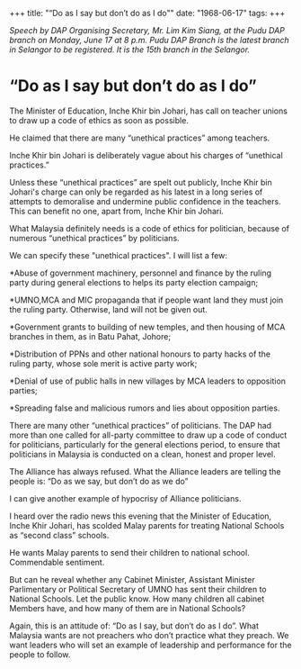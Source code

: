 +++ 
title: "“Do as I say but don’t do as I do""
date: "1968-06-17"
tags:
+++

_Speech by DAP Organising Secretary, Mr. Lim Kim Siang, at the Pudu DAP branch on Monday, June 17 at 8 p.m. Pudu DAP Branch is the latest branch in Selangor to be registered. It is the 15th branch in the Selangor._

# “Do as I say but don’t do as I do”

The Minister of Education, Inche Khir bin Johari, has call on teacher unions to draw up a code of ethics as soon as possible.

He claimed that there are many “unethical practices” among teachers.

Inche Khir bin Johari is deliberately vague about his charges of “unethical practices.” 

Unless these “unethical practices” are spelt out publicly, Inche Khir bin Johari's charge can only be regarded as his latest in a long series of attempts to demoralise and undermine public confidence in the teachers. This can benefit no one, apart from, Inche Khir bin Johari.</u>

What Malaysia definitely needs is a code of ethics for politician, because of numerous “unethical practices” by politicians.

We can specify these "unethical practices". I will list a few:

*Abuse of government machinery, personnel and finance by the ruling party during general elections to helps its party election campaign;

*UMNO,MCA and MIC propaganda that if people want land they must join the ruling party. Otherwise, land will not be given out.

*Government grants to building of new temples, and then housing of MCA branches in them, as in Batu Pahat, Johore;

*Distribution of PPNs and other national honours to party hacks of the ruling party, whose sole merit is active party work;

*Denial of use of public halls in new villages by MCA leaders to opposition parties;

*Spreading false and malicious rumors and lies about opposition parties.

There are many other “unethical practices” of politicians. The DAP had more than one called for all-party committee to draw up a code of conduct for politicians, particularly for the general elections period, to ensure that politicians in Malaysia is conducted on a clean, honest and proper level.

The Alliance has always refused. What the Alliance leaders are telling the people is: “Do as we say, but don’t do as we do”

I can give another example of hypocrisy of Alliance politicians.

I heard over the radio news this evening that the Minister of Education, Inche Khir Johari, has scolded Malay parents for treating National Schools as “second class” schools.

He wants Malay parents to send their children to national school. Commendable sentiment.

But can he reveal whether any Cabinet Minister, Assistant Minister Parlimentary or Political Secretary of UMNO has sent their children to National Schools. Let the public know. How many children all cabinet Members have, and how many of them are in National Schools?

Again, this is an attitude of: “Do as I say, but don’t do as I do”. What Malaysia wants are not preachers who don’t practice what they preach. We want leaders who will set an example of leadership and performance for the people to follow.
 
